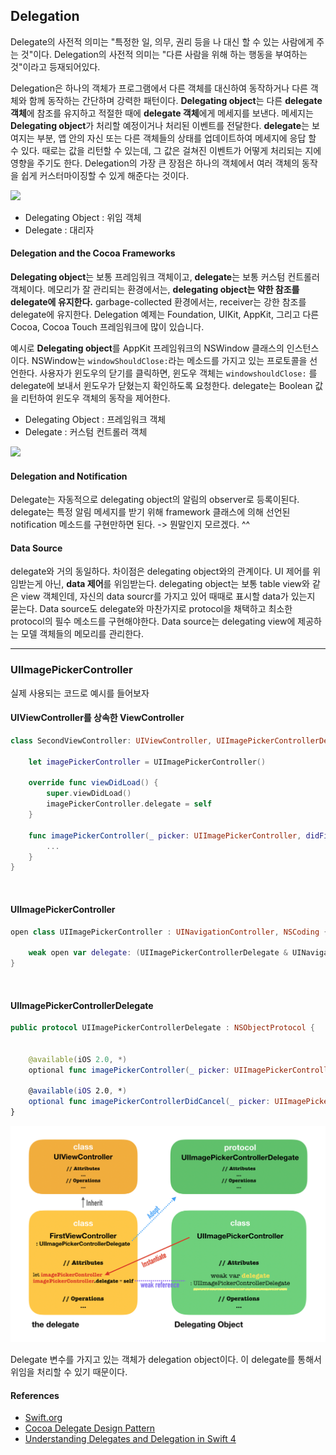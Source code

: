 ## Delegation

Delegate의 사전적 의미는 "특정한 일, 의무, 권리 등을 나 대신 할 수 있는 사람에게 주는 것"이다. Delegation의 사전적 의미는 "다른 사람을 위해 하는 행동을 부여하는 것"이라고 등재되어있다.

Delegation은 하나의 객체가 프로그램에서 다른 객체를 대신하여 동작하거나 다른 객체와 함께 동작하는 간단하며 강력한 패턴이다. **Delegating object**는 다른 **delegate 객체**에 참조를 유지하고 적절한 때에 **delegate 객체**에게 메세지를 보낸다. 메세지는 **Delegating object**가 처리할 예정이거나 처리된 이벤트를 전달한다. **delegate**는 보여지는 부분, 앱 안의 자신 또는 다른 객체들의 상태를 업데이트하여 메세지에 응답 할 수 있다. 때로는 값을 리턴할 수 있는데, 그 값은 걸쳐진 이벤트가 어떻게 처리되는 지에 영향을 주기도 한다. Delegation의 가장 큰 장점은 하나의 객체에서 여러 객체의 동작을 쉽게 커스터마이징할 수 있게 해준다는 것이다.

<img src="http://www.knowstack.com/wp-content/uploads/2015/05/Cocoa-Delegate-Design-Pattern-NSWindowDelegate-2.png">

- Delegating Object : 위임 객체
- Delegate : 대리자



#### Delegation and the Cocoa Frameworks

**Delegating object**는 보통 프레임워크 객체이고, **delegate**는 보통 커스텀 컨트롤러 객체이다. 메모리가 잘 관리되는 환경에서는, **delegating object는 약한 참조를 delegate에 유지한다.** garbage-collected 환경에서는, receiver는 강한 참조를 delegate에 유지한다. Delegation 예제는 Foundation, UIKit, AppKit, 그리고 다른 Cocoa, Cocoa Touch 프레임워크에 많이 있습니다.

예시로 **Delegating object**를 AppKit 프레임워크의 NSWindow 클래스의 인스턴스이다. NSWindow는 `windowShouldClose:`라는 메소드를 가지고 있는 프로토콜을 선언한다. 사용자가 윈도우의 닫기를 클릭하면, 윈도우 객체는 `windowshouldClose:` 를 delegate에 보내서 윈도우가 닫혔는지 확인하도록 요청한다. delegate는 Boolean 값을 리턴하여 윈도우 객체의 동작을 제어한다.

- Delegating Object : 프레임워크 객체
- Delegate : 커스텀 컨트롤러 객체

<img src="https://developer.apple.com/library/archive/documentation/General/Conceptual/DevPedia-CocoaCore/Art/delegation_2x.png">

#### Delegation and Notification

Delegate는 자동적으로 delegating object의 알림의 observer로 등록이된다. delegate는 특정 알림 메세지를 받기 위해 framework 클래스에 의해 선언된 notification 메소드를 구현만하면 된다.  -> 뭔말인지 모르겠다. ^^

#### Data Source

delegate와 거의 동일하다. 차이점은 delegating object와의 관계이다. UI 제어를 위임받는게 아닌, **data 제어**를 위임받는다. delegating object는 보통 table view와 같은 view 객체인데, 자신의 data sourcr를 가지고 있어 때때로 표시할 data가 있는지 묻는다. Data source도 delegate와 마찬가지로 protocol을 채택하고 최소한 protocol의 필수 메소드를 구현해야한다. Data source는 delegating view에 제공하는 모델 객체들의 메모리를 관리한다.

---

### UIImagePickerController

실제 사용되는 코드로 예시를 들어보자

#### UIViewController를 상속한 ViewController

```swift
class SecondViewController: UIViewController, UIImagePickerControllerDelegate, UINavigationControllerDelegate {

    let imagePickerController = UIImagePickerController()
    
    override func viewDidLoad() {
        super.viewDidLoad()
        imagePickerController.delegate = self
    }
  
    func imagePickerController(_ picker: UIImagePickerController, didFinishPickingMediaWithInfo info: [UIImagePickerController.InfoKey : Any]) {
        ...
    }
}
```

<br>

#### UIImagePickerController

```swift
open class UIImagePickerController : UINavigationController, NSCoding {
  
    weak open var delegate: (UIImagePickerControllerDelegate & UINavigationControllerDelegate)?
}
```

<br>

#### UIImagePickerControllerDelegate

```swift
public protocol UIImagePickerControllerDelegate : NSObjectProtocol {

    
    @available(iOS 2.0, *)
    optional func imagePickerController(_ picker: UIImagePickerController, didFinishPickingMediaWithInfo info: [UIImagePickerController.InfoKey : Any])

    @available(iOS 2.0, *)
    optional func imagePickerControllerDidCancel(_ picker: UIImagePickerController)
}
```

<img src="https://github.com/corykim0829/iOS-squad/blob/cory/Images/delegation-pattern-image-picker.png">

Delegate 변수를 가지고 있는 객체가 delegation object이다. 이 delegate를 통해서 위임을 처리할 수 있기 때문이다.



#### References

- [Swift.org](https://docs.swift.org/swift-book/LanguageGuide/Protocols.html#//apple_ref/doc/uid/TP40014097-CH25-ID276)
- [Cocoa Delegate Design Pattern](http://www.knowstack.com/cocoa-delegate-design-pattern/)
- [Understanding Delegates and Delegation in Swift 4](https://www.appcoda.com/swift-delegate/)

